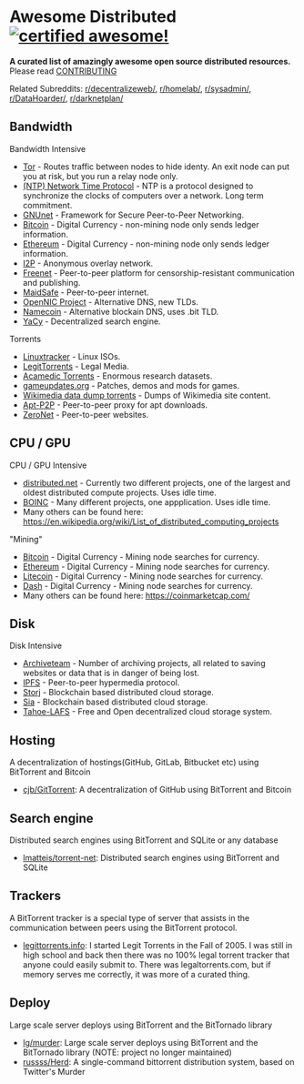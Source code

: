 <!--
  Title: Awesome Distributed
  Description: A curated list of amazingly awesome open source distributed resources.
  Author: en3r0
  -->

# Awesome Distributed [![certified awesome!](https://cdn.rawgit.com/sindresorhus/awesome/d7305f38d29fed78fa85652e3a63e154dd8e8829/media/badge.svg)](https://github.com/sindresorhus/awesome)

**A curated list of amazingly awesome open source distributed resources.** Please read [CONTRIBUTING](./CONTRIBUTING.md)

Related Subreddits: [r/decentralizeweb/](https://www.reddit.com/r/decentralizeweb/), [r/homelab/](https://www.reddit.com/r/homelab/), [r/sysadmin/](https://www.reddit.com/r/sysadmin/), [r/DataHoarder/](https://www.reddit.com/r/DataHoarder/), [r/darknetplan/](https://www.reddit.com/r/darknetplan/)

## Bandwidth
Bandwidth Intensive

* [Tor](https://www.torproject.org/) - Routes traffic between nodes to hide identy. An exit node can put you at risk, but you run a relay node only.
* [(NTP) Network Time Protocol](http://www.pool.ntp.org/en/join.html) - NTP is a protocol designed to synchronize the clocks of computers over a network. Long term commitment.
* [GNUnet](https://gnunet.org/) - Framework for Secure Peer-to-Peer Networking.
* [Bitcoin](https://bitcoin.org/en/) - Digital Currency - non-mining node only sends ledger information.
* [Ethereum](https://www.ethereum.org/) - Digital Currency - non-mining node only sends ledger information.
* [I2P](https://geti2p.net/en/) - Anonymous overlay network.
* [Freenet](https://freenetproject.org/) - Peer-to-peer platform for censorship-resistant communication and publishing.
* [MaidSafe](https://maidsafe.net/) - Peer-to-peer internet.
* [OpenNIC Project](https://www.opennicproject.org/) - Alternative DNS, new TLDs.
* [Namecoin](https://namecoin.org/) - Alternative blockain DNS, uses .bit TLD.
* [YaCy](http://yacy.net/en/index.html) - Decentralized search engine.

Torrents
* [Linuxtracker](http://linuxtracker.org/) - Linux ISOs.
* [LegitTorrents](http://www.legittorrents.info/) - Legal Media.
* [Acamedic Torrents](http://academictorrents.com/) - Enormous research datasets.
* [gameupdates.org](http://www.gameupdates.org/) - Patches, demos and mods for games.
* [Wikimedia data dump torrents](https://meta.wikimedia.org/wiki/Data_dump_torrents) - Dumps of Wikimedia site content.
* [Apt-P2P](http://www.camrdale.org/apt-p2p/) - Peer-to-peer proxy for apt downloads.
* [ZeroNet](https://zeronet.io/) - Peer-to-peer websites.


## CPU / GPU
CPU / GPU Intensive

* [distributed.net](http://www.distributed.net/) - Currently two different projects, one of the largest and oldest distributed compute projects. Uses idle time.
* [BOINC](https://boinc.berkeley.edu/index.php) - Many different projects, one appplication. Uses idle time.
* Many others can be found here: https://en.wikipedia.org/wiki/List_of_distributed_computing_projects

"Mining"
* [Bitcoin](https://bitcoin.org/en/) - Digital Currency - Mining node searches for currency.
* [Ethereum](https://www.ethereum.org/) - Digital Currency - Mining node searches for currency.
* [Litecoin](https://litecoin.org) - Digital Currency - Mining node searches for currency.
* [Dash](https://www.dash.org/) - Digital Currency - Mining node searches for currency.
* Many others can be found here: https://coinmarketcap.com/


## Disk
Disk Intensive

* [Archiveteam](http://www.archiveteam.org/index.php?title=Main_Page) - Number of archiving projects, all related to saving websites or data that is in danger of being lost.
* [IPFS](https://ipfs.io/) - Peer-to-peer hypermedia protocol.
* [Storj](https://storj.io/) - Blockchain based distributed cloud storage.
* [Sia](http://sia.tech/) - Blockchain based distributed cloud storage.
* [Tahoe-LAFS](https://tahoe-lafs.org/trac/tahoe-lafs) - Free and Open decentralized cloud storage system.

## Hosting
 A decentralization of hostings(GitHub, GitLab, Bitbucket etc) using BitTorrent and Bitcoin
- [cjb/GitTorrent](https://github.com/cjb/GitTorrent): A decentralization of GitHub using BitTorrent and Bitcoin

## Search engine
Distributed search engines using BitTorrent and SQLite or any database
- [lmatteis/torrent-net](https://github.com/lmatteis/torrent-net): Distributed search engines using BitTorrent and SQLite

## Trackers
A BitTorrent tracker is a special type of server that assists in the communication between peers using the BitTorrent protocol.
- [legittorrents.info](https://github.com/en3r0/legittorrents.info): I started Legit Torrents in the Fall of 2005. I was still in high school and back then there was no 100% legal torrent tracker that anyone could easily submit to. There was legaltorrents.com, but if memory serves me correctly, it was more of a curated thing.

## Deploy
Large scale server deploys using BitTorrent and the BitTornado library
- [lg/murder](https://github.com/lg/murder): Large scale server deploys using BitTorrent and the BitTornado library (NOTE: project no longer maintained)
- [russss/Herd](https://github.com/russss/Herd): A single-command bittorrent distribution system, based on Twitter's Murder
